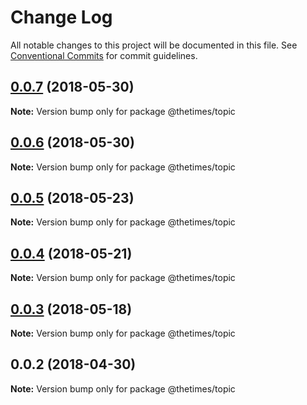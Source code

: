 # Change Log

All notable changes to this project will be documented in this file.
See [Conventional Commits](https://conventionalcommits.org) for commit guidelines.

<a name="0.0.7"></a>
## [0.0.7](https://github.com/newsuk/times-xnative/compare/@thetimes/topic@0.0.6...@thetimes/topic@0.0.7) (2018-05-30)




**Note:** Version bump only for package @thetimes/topic

<a name="0.0.6"></a>
## [0.0.6](https://github.com/newsuk/times-xnative/compare/@thetimes/topic@0.0.5...@thetimes/topic@0.0.6) (2018-05-30)




**Note:** Version bump only for package @thetimes/topic

<a name="0.0.5"></a>
## [0.0.5](https://github.com/newsuk/times-xnative/compare/@thetimes/topic@0.0.4...@thetimes/topic@0.0.5) (2018-05-23)




**Note:** Version bump only for package @thetimes/topic

<a name="0.0.4"></a>
## [0.0.4](https://github.com/newsuk/times-xnative/compare/@thetimes/topic@0.0.3...@thetimes/topic@0.0.4) (2018-05-21)




**Note:** Version bump only for package @thetimes/topic

<a name="0.0.3"></a>
## [0.0.3](https://github.com/newsuk/times-xnative/compare/@thetimes/topic@0.0.2...@thetimes/topic@0.0.3) (2018-05-18)




**Note:** Version bump only for package @thetimes/topic

<a name="0.0.2"></a>
## 0.0.2 (2018-04-30)




**Note:** Version bump only for package @thetimes/topic
